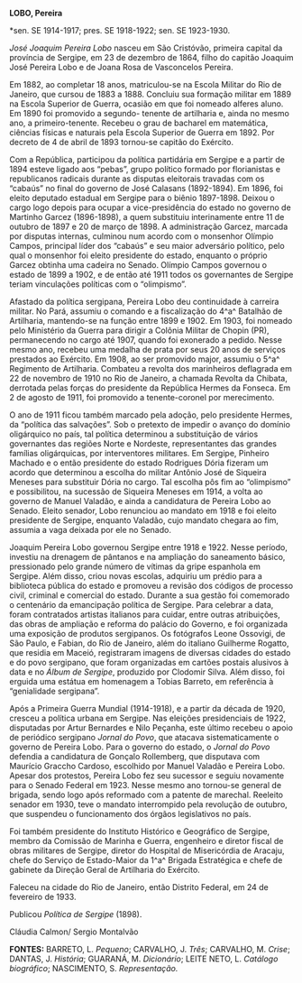 **LOBO, Pereira**

\*sen. SE 1914-1917; pres. SE 1918-1922; sen. SE 1923-1930.

*José Joaquim Pereira Lobo* nasceu em São Cristóvão, primeira capital da
província de Sergipe, em 23 de dezembro de 1864, filho do capitão
Joaquim José Pereira Lobo e de Joana Rosa de Vasconcelos Pereira.

Em 1882, ao completar 18 anos, matriculou-se na Escola Militar do Rio de
Janeiro, que cursou de 1883 a 1888. Concluiu sua formação militar em
1889 na Escola Superior de Guerra, ocasião em que foi nomeado alferes
aluno. Em 1890 foi promovido a segundo- tenente de artilharia e, ainda
no mesmo ano, a primeiro-tenente. Recebeu o grau de bacharel em
matemática, ciências físicas e naturais pela Escola Superior de Guerra
em 1892. Por decreto de 4 de abril de 1893 tornou-se capitão do
Exército.

Com a República, participou da política partidária em Sergipe e a partir
de 1894 esteve ligado aos “pebas”, grupo político formado por
florianistas e republicanos radicais durante as disputas eleitorais
travadas com os “cabaús” no final do governo de José Calasans
(1892-1894). Em 1896, foi eleito deputado estadual em Sergipe para o
biênio 1897-1898. Deixou o cargo logo depois para ocupar a
vice-presidência do estado no governo de Martinho Garcez (1896-1898), a
quem substituiu interinamente entre 11 de outubro de 1897 e 20 de março
de 1898. A administração Garcez, marcada por disputas internas, culminou
num acordo com o monsenhor Olímpio Campos, principal líder dos “cabaús”
e seu maior adversário político, pelo qual o monsenhor foi eleito
presidente do estado, enquanto o próprio Garcez obtinha uma cadeira no
Senado. Olímpio Campos governou o estado de 1899 a 1902, e de então até
1911 todos os governantes de Sergipe teriam vinculações políticas com o
“olimpismo”.

Afastado da política sergipana, Pereira Lobo deu continuidade à carreira
militar. No Pará, assumiu o comando e a fiscalização do 4^a^ Batalhão de
Artilharia, mantendo-se na função entre 1899 e 1902. Em 1903, foi
nomeado pelo Ministério da Guerra para dirigir a Colônia Militar de
Chopin (PR), permanecendo no cargo até 1907, quando foi exonerado a
pedido. Nesse mesmo ano, recebeu uma medalha de prata por seus 20 anos
de serviços prestados ao Exército. Em 1908, ao ser promovido major,
assumiu o 5^a^ Regimento de Artilharia. Combateu a revolta dos
marinheiros deflagrada em 22 de novembro de 1910 no Rio de Janeiro, a
chamada Revolta da Chibata, derrotada pelas forças do presidente da
República Hermes da Fonseca. Em 2 de agosto de 1911, foi promovido a
tenente-coronel por merecimento.

O ano de 1911 ficou também marcado pela adoção, pelo presidente Hermes,
da “política das salvações”. Sob o pretexto de impedir o avanço do
domínio oligárquico no país, tal política determinou a substituição de
vários governantes das regiões Norte e Nordeste, representantes das
grandes famílias oligárquicas, por interventores militares. Em Sergipe,
Pinheiro Machado e o então presidente do estado Rodrigues Dória fizeram
um acordo que determinou a escolha do militar Antônio José de Siqueira
Meneses para substituir Dória no cargo. Tal escolha pôs fim ao
“olimpismo” e possibilitou, na sucessão de Siqueira Meneses em 1914, a
volta ao governo de Manuel Valadão, e ainda a candidatura de Pereira
Lobo ao Senado. Eleito senador, Lobo renunciou ao mandato em 1918 e foi
eleito presidente de Sergipe, enquanto Valadão, cujo mandato chegara ao
fim, assumia a vaga deixada por ele no Senado.

Joaquim Pereira Lobo governou Sergipe entre 1918 e 1922. Nesse período,
investiu na drenagem de pântanos e na ampliação do saneamento básico,
pressionado pelo grande número de vítimas da gripe espanhola em Sergipe.
Além disso, criou novas escolas, adquiriu um prédio para a biblioteca
pública do estado e promoveu a revisão dos códigos de processo civil,
criminal e comercial do estado. Durante a sua gestão foi comemorado o
centenário da emancipação política de Sergipe. Para celebrar a data,
foram contratados artistas italianos para cuidar, entre outras
atribuições, das obras de ampliação e reforma do palácio do Governo, e
foi organizada uma exposição de produtos sergipanos. Os fotógrafos Leone
Ossovigi, de São Paulo, e Fabian, do Rio de Janeiro, além do italiano
Guilherme Rogatto, que residia em Maceió, registraram imagens de
diversas cidades do estado e do povo sergipano, que foram organizadas em
cartões postais alusivos à data e no *Álbum de Sergipe*, produzido por
Clodomir Silva. Além disso, foi erguida uma estátua em homenagem a
Tobias Barreto, em referência à “genialidade sergipana”.

Após a Primeira Guerra Mundial (1914-1918), e a partir da década de
1920, cresceu a política urbana em Sergipe. Nas eleições presidenciais
de 1922, disputadas por Artur Bernardes e Nilo Peçanha, este último
recebeu o apoio de periódico sergipano *Jornal do Povo*, que atacava
sistematicamente o governo de Pereira Lobo. Para o governo do estado, o
*Jornal do Povo* defendia a candidatura de Gonçalo Rollemberg, que
disputava com Maurício Graccho Cardoso, escolhido por Manuel Valadão e
Pereira Lobo. Apesar dos protestos, Pereira Lobo fez seu sucessor e
seguiu novamente para o Senado Federal em 1923. Nesse mesmo ano
tornou-se general de brigada, sendo logo após reformado com a patente de
marechal. Reeleito senador em 1930, teve o mandato interrompido pela
revolução de outubro, que suspendeu o funcionamento dos órgãos
legislativos no país.

Foi também presidente do Instituto Histórico e Geográfico de Sergipe,
membro da Comissão de Marinha e Guerra, engenheiro e diretor fiscal de
obras militares de Sergipe, diretor do Hospital de Misericórdia de
Aracaju, chefe do Serviço de Estado-Maior da 1^a^ Brigada Estratégica e
chefe de gabinete da Direção Geral de Artilharia do Exército.

Faleceu na cidade do Rio de Janeiro, então Distrito Federal, em 24 de
fevereiro de 1933.

Publicou *Política de Sergipe* (1898).

Cláudia Calmon/ Sergio Montalvão

**FONTES:** BARRETO, L. *Pequeno*; CARVALHO, J. *Três*; CARVALHO, M.
*Crise*; DANTAS, J. *História*; GUARANÁ, M. *Dicionário*; LEITE NETO, L.
*Catálogo biográfico*; NASCIMENTO, S. *Representação.*
